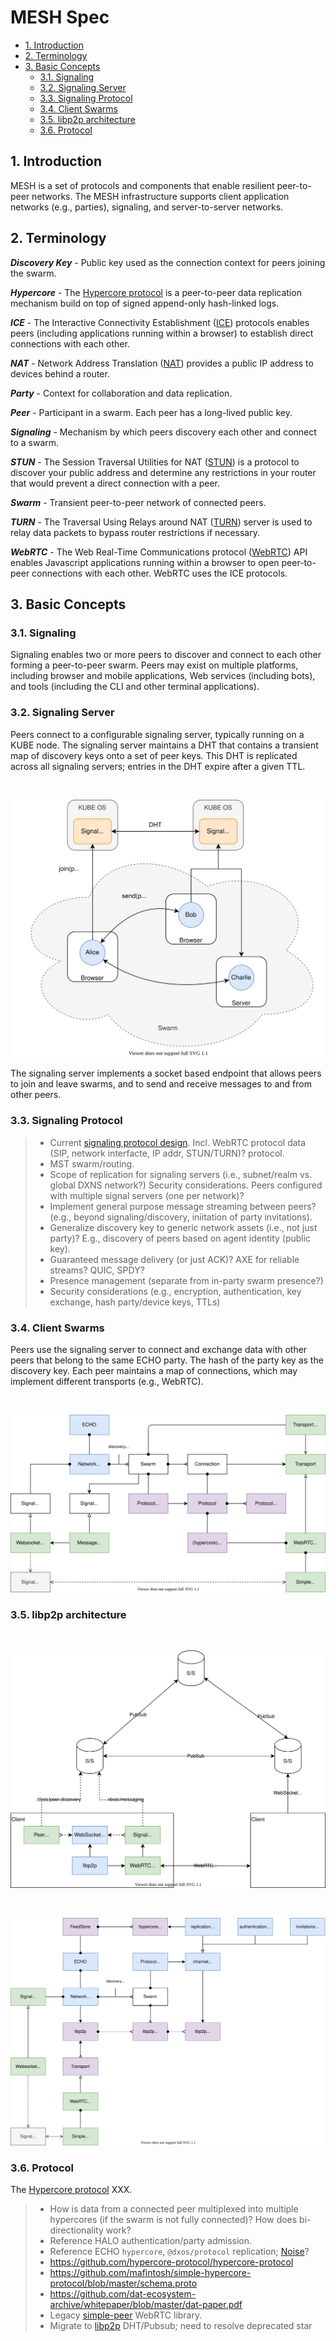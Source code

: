 # MESH Spec <!-- omit in toc -->

<!-- @toc -->

*   [1. Introduction](#1-introduction)
*   [2. Terminology](#2-terminology)
*   [3. Basic Concepts](#3-basic-concepts)
    *   [3.1. Signaling](#31-signaling)
    *   [3.2. Signaling Server](#32-signaling-server)
    *   [3.3. Signaling Protocol](#33-signaling-protocol)
    *   [3.4. Client Swarms](#34-client-swarms)
    *   [3.5. libp2p architecture](#35-libp2p-architecture)
    *   [3.6. Protocol](#36-protocol)

## 1. Introduction

MESH is a set of protocols and components that enable resilient peer-to-peer networks.
The MESH infrastructure supports client application networks (e.g., parties), signaling, and server-to-server networks.

## 2. Terminology

***Discovery Key*** -
Public key used as the connection context for peers joining the swarm.

***Hypercore*** -
The [Hypercore protocol](https://hypercore-protocol.org) is a peer-to-peer data replication mechanism build on top of signed append-only hash-linked logs.

***ICE*** -
The Interactive Connectivity Establishment ([ICE](https://en.wikipedia.org/wiki/Interactive_Connectivity_Establishment)) protocols enables peers (including applications running within a browser) to establish direct connections with each other.

***NAT*** -
Network Address Translation ([NAT](https://en.wikipedia.org/wiki/Network_address_translation)) provides a public IP address to devices behind a router.

***Party*** -
Context for collaboration and data replication.

***Peer*** -
Participant in a swarm. Each peer has a long-lived public key.

***Signaling*** -
Mechanism by which peers discovery each other and connect to a swarm.

***STUN*** -
The Session Traversal Utilities for NAT ([STUN](https://en.wikipedia.org/wiki/STUN)) is a protocol to discover your public address and determine any restrictions in your router that would prevent a direct connection with a peer.

***Swarm*** -
Transient peer-to-peer network of connected peers.

***TURN*** -
The Traversal Using Relays around NAT ([TURN](https://en.wikipedia.org/wiki/TURN)) server is used to relay data packets to bypass router restrictions if necessary.

***WebRTC*** -
The Web Real-Time Communications protocol ([WebRTC](https://developer.mozilla.org/en-US/docs/Web/API/WebRTC_API/Protocols)) API enables Javascript applications running within a browser to open peer-to-peer connections with each other. WebRTC uses the ICE protocols.

## 3. Basic Concepts

### 3.1. Signaling

Signaling enables two or more peers to discover and connect to each other forming a peer-to-peer swarm.
Peers may exist on multiple platforms, including browser and mobile applications, Web services (including bots), and tools (including the CLI and other terminal applications).

### 3.2. Signaling Server

Peers connect to a configurable signaling server, typically running on a KUBE node.
The signaling server maintains a DHT that contains a transient map of discovery keys onto a set of peer keys.
This DHT is replicated across all signaling servers; entries in the DHT expire after a given TTL.

<br/> 

![Signaling](./diagrams/mesh-signal.drawio.svg)

The signaling server implements a socket based endpoint that allows peers to join and leave swarms, and to send and receive messages to and from other peers.

### 3.3. Signaling Protocol

> *   Current [signaling protocol design](https://github.com/dxos/protocols/issues/1316). Incl. WebRTC protocol data (SIP, network interfacte, IP addr, STUN/TURN)?
>     protocol.
> *   MST swarm/routing.
> *   Scope of replication for signaling servers (i.e., subnet/realm vs. global DXNS network?) Security considerations. Peers configured with multiple signal servers (one per network)?
> *   Implement general purpose message streaming between peers? (e.g., beyond signaling/discovery, iniitation of party invitations).
> *   Generalize discovery key to generic network assets (i.e., not just party)? E.g., discovery of peers based on agent identity (public key).
> *   Guaranteed message delivery (or just ACK)? AXE for reliable streams? QUIC, SPDY?
> *   Presence management (separate from in-party swarm presence?)
> *   Security considerations (e.g., encryption, authentication, key exchange, hash party/device keys, TTLs)

### 3.4. Client Swarms

Peers use the signaling server to connect and exchange data with other peers that belong to the same ECHO party.
The hash of the party key as the discovery key.
Each peer maintains a map of connections, which may implement different transports (e.g., WebRTC).

<br/> 

![Network Manager](./diagrams/mesh-network-manager.drawio.svg)

### 3.5. libp2p architecture

<br/> 

![Network Manager](./diagrams/mesh-libp2p-signaling.drawio.svg)

<br/> 

![Network Manager](./diagrams/mesh-network-manager-libp2p.drawio.svg)

### 3.6. Protocol

The [Hypercore protocol](https://github.com/hypercore-protocol/hypercore-protocol) XXX.

> *   How is data from a connected peer multiplexed into multiple hypercores (if the swarm is not fully connected)? How does bi-directionality work?
> *   Reference HALO authentication/party admission.
> *   Reference ECHO `hypercore`, `@dxos/protocol` replication; [Noise](https://noiseprotocol.org/noise.html)?
> *   <https://github.com/hypercore-protocol/hypercore-protocol>
> *   <https://github.com/mafintosh/simple-hypercore-protocol/blob/master/schema.proto>
> *   <https://github.com/dat-ecosystem-archive/whitepaper/blob/master/dat-paper.pdf>
> *   Legacy [simple-peer](https://www.npmjs.com/package/simple-peer) WebRTC library.
> *   Migrate to [libp2p](https://github.com/libp2p/specs) DHT/Pubsub; need to resolve deprecated star


